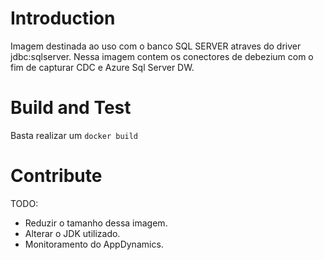 # Introduction 
Imagem destinada ao uso com o banco SQL SERVER atraves do driver jdbc:sqlserver.
Nessa imagem contem os conectores de debezium com o fim de capturar CDC e Azure Sql Server DW.


# Build and Test
Basta realizar um `docker build`


# Contribute
TODO: 
* Reduzir o tamanho dessa imagem.
* Alterar o JDK utilizado.
* Monitoramento do AppDynamics.